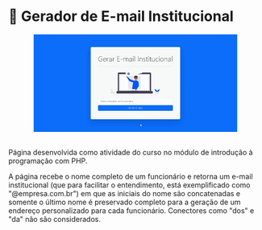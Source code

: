 # 📧 Gerador de E-mail Institucional

<div align="center">
  <img width="80%" src="https://github.com/camilafbc/curso-tecnico-desenvolvimento-de-sistemas-senac/blob/main/gerador-email-institucional/to-readme.gif?raw=true">
</div>

##

Página desenvolvida como atividade do curso no módulo de introdução à programação com PHP.

A página recebe o nome completo de um funcionário e retorna um e-mail institucional (que para facilitar o entendimento, está exemplificado como "@empresa.com.br") em que as iniciais do nome são concatenadas e somente o último nome é preservado completo para a geração de um endereço personalizado para cada funcionário. Conectores como "dos" e "da" não são considerados.

